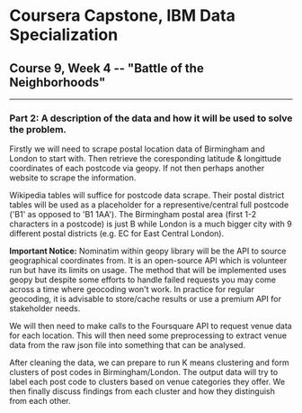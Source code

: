 # Coursera Capstone, IBM Data Specialization  
## Course 9, Week 4 -- "Battle of the Neighborhoods"  
***  
### Part 2: A description of the data and how it will be used to solve the problem.

Firstly we will need to scrape postal location data of Birmingham and London to start with. Then retrieve the coresponding latitude & longittude coordinates of each postcode via geopy. If not then perhaps another website to scrape the information. 

Wikipedia tables will suffice for postcode data scrape. Their postal district tables will be used as a placeholder for a representive/central full postcode ('B1' as opposed to 'B1 1AA'). The Birmingham postal area (first 1-2 characters in a postcode) is just B while London is a much bigger city with 9 different postal districts (e.g. EC for East Central London). 

__Important Notice:__ Nominatim within geopy library will be the API to source geographical coordinates from. It is an open-source API which is volunteer run but have its limits on usage. The method that will be implemented uses geopy but despite some efforts to handle failed requests you may come across a time where geocoding won't work. In practice for regular geocoding, it is advisable to store/cache results or use a premium API for stakeholder needs.

We will then need to make calls to the Foursquare API to request venue data for each location. This will then need some preprocessing to extract venue data from the raw json file into something that can be analysed.

After cleaning the data, we can prepare to run K means clustering and form clusters of post codes in Birmingham/London. The output data will try to label each post code to clusters based on venue categories they offer. We then finally discuss findings from each cluster and how they distinguish from each other.
